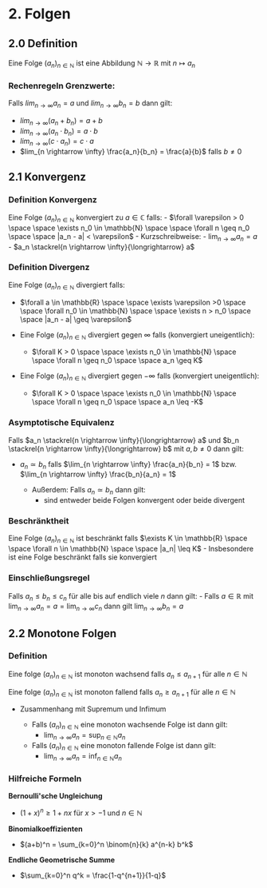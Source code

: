 # 2. Folgen

## 2.0 Definition

Eine Folge $(a_n)_{n\in\mathbb{N}}$ ist eine Abbildung $\mathbb{N} \rightarrow \mathbb{R}$ mit $n \mapsto a_n$

### Rechenregeln Grenzwerte:

Falls $lim_{n \rightarrow \infty} a_n = a$ und $lim_{n \rightarrow \infty} b_n = b$ dann gilt:

- $lim_{n \rightarrow \infty} (a_n + b_n) = a + b$
- $lim_{n \rightarrow \infty} (a_n \cdot b_n) = a \cdot b$
- $lim_{n \rightarrow \infty} (c \cdot a_n) = c \cdot a$
- $lim_{n \rightarrow \infty} \frac{a_n}{b_n} = \frac{a}{b}$ falls $b \neq 0$

## 2.1 Konvergenz

### Definition Konvergenz

Eine Folge $(a_n)_{n\in\mathbb{N}}$ konvergiert zu $a \in \mathbb{C}$ falls: - $\forall \varepsilon > 0 \space \space \exists n_0 \in \mathbb{N} \space \space \forall n \geq n_0 \space \space |a_n - a| < \varepsilon$ - Kurzschreibweise: - $\lim_{n \rightarrow \infty} a_n = a$ - $a_n \stackrel{n \rightarrow \infty}{\longrightarrow} a$

### Definition Divergenz

Eine Folge $(a_n)_{n\in\mathbb{N}}$ divergiert falls:

- $\forall a \in \mathbb{R} \space \space \exists \varepsilon >0 \space \space \forall n_0 \in \mathbb{N} \space \space \exists n > n_0 \space \space  |a_n - a| \geq \varepsilon$

- Eine Folge $(a_n)_{n\in\mathbb{N}}$ divergiert gegen $\infty$ falls (konvergiert uneigentlich):

  - $\forall K > 0 \space \space \exists n_0 \in \mathbb{N} \space \space \forall n \geq n_0 \space \space a_n \geq K$

- Eine Folge $(a_n)_{n\in\mathbb{N}}$ divergiert gegen $-\infty$ falls (konvergiert uneigentlich):
  - $\forall K > 0 \space \space \exists n_0 \in \mathbb{N} \space \space \forall n \geq n_0 \space \space a_n \leq -K$

### Asymptotische Equivalenz

Falls $a_n \stackrel{n \rightarrow \infty}{\longrightarrow} a$ und $b_n \stackrel{n \rightarrow \infty}{\longrightarrow} b$ mit $a,b \neq 0$ dann gilt:

- $a_n \simeq b_n$ falls $\lim_{n \rightarrow \infty} \frac{a_n}{b_n} = 1$ bzw. $\lim_{n \rightarrow \infty} \frac{b_n}{a_n} = 1$

  - Außerdem: Falls $a_n \simeq b_n$ dann gilt:
    - sind entweder beide Folgen konvergent oder beide divergent

### Beschränktheit

Eine Folge $(a_n)_{n\in\mathbb{N}}$ ist beschränkt falls $\exists K \in \mathbb{R} \space \space \forall n \in \mathbb{N} \space \space |a_n| \leq K$ - Insbesondere ist eine Folge beschränkt falls sie konvergiert

### Einschließungsregel

Falls $a_n \leq b_n \leq c_n$ für alle bis auf endlich viele $n$ dann gilt: - Falls $a \in \mathbb{R}$ mit $\lim_{n \rightarrow \infty} a_n = a = \lim_{n \rightarrow \infty} c_n$ dann gilt $\lim_{n \rightarrow \infty} b_n = a$

## 2.2 Monotone Folgen

### Definition

Eine folge $(a_n)_{n\in\mathbb{N}}$ ist monoton wachsend falls $a_n \leq a_{n+1}$ für alle $n \in \mathbb{N}$

Eine folge $(a_n)_{n\in\mathbb{N}}$ ist monoton fallend falls $a_n \geq a_{n+1}$ für alle $n \in \mathbb{N}$

- Zusammenhang mit Supremum und Infimum

  - Falls $(a_n)_{n\in\mathbb{N}}$ eine monoton wachsende Folge ist dann gilt:
    - $\lim_{n \rightarrow \infty} a_n = \sup_{n \in \mathbb{N}} a_n$
  - Falls $(a_n)_{n\in\mathbb{N}}$ eine monoton fallende Folge ist dann gilt:
    - $\lim_{n \rightarrow \infty} a_n = \inf_{n \in \mathbb{N}} a_n$

### Hilfreiche Formeln

**Bernoulli'sche Ungleichung**

- $(1+x)^n \geq 1 + nx$ für $x > -1$ und $n \in \mathbb{N}$

**Binomialkoeffizienten**

- $(a+b)^n = \sum_{k=0}^n \binom{n}{k} a^{n-k} b^k$

**Endliche Geometrische Summe**

- $\sum_{k=0}^n q^k = \frac{1-q^{n+1}}{1-q}$
